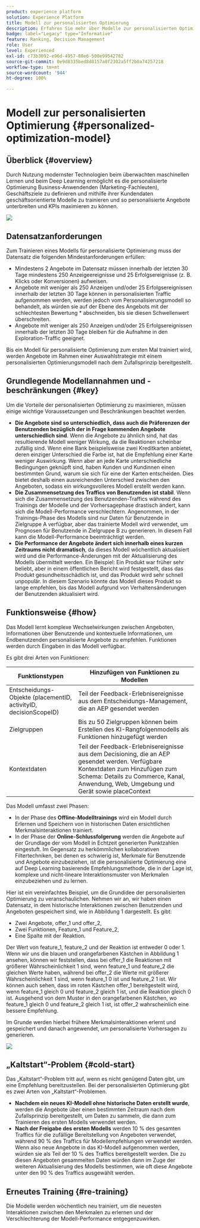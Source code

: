 ```yaml
---
product: experience platform
solution: Experience Platform
title: Modell zur personalisierten Optimierung
description: Erfahren Sie mehr über Modelle zur personalisierten Optimierung
badge: label="Legacy" type="Informative"
feature: Ranking, Decision Management
role: User
level: Experienced
exl-id: c73b3092-e96d-4957-88e6-500e99542782
source-git-commit: 0e9d8335bed8d8157a0f2302a5ff2b0a74257218
workflow-type: tm+mt
source-wordcount: '944'
ht-degree: 100%

---
```


# Modell zur personalisierten Optimierung {#personalized-optimization-model}

## Überblick {#overview}

Durch Nutzung modernster Technologien beim überwachten maschinellen Lernen und beim Deep Learning ermöglicht es die personalisierte Optimierung Business-Anwendenden (Marketing-Fachleuten), Geschäftsziele zu definieren und mithilfe ihrer Kundendaten geschäftsorientierte Modelle zu trainieren und so personalisierte Angebote unterbreiten und KPIs maximieren zu können.

![](../../rn/assets/do-not-localize/ai-ranking.gif)

## Datensatzanforderungen

Zum Trainieren eines Modells für personalisierte Optimierung muss der Datensatz die folgenden Mindestanforderungen erfüllen:

* Mindestens 2 Angebote im Datensatz müssen innerhalb der letzten 30 Tage mindestens 250 Anzeigeereignisse und 25 Erfolgsereignisse (z. B. Klicks oder Konversionen) aufweisen.
* Angebote mit weniger als 250 Anzeigen und/oder 25 Erfolgsereignissen innerhalb der letzten 30 Tage können in personalisierten Traffic aufgenommen werden, werden jedoch vom Personalisierungsmodell so behandelt, als würden sie auf der Ebene des Angebots mit der schlechtesten Bewertung * abschneiden, bis sie diesen Schwellenwert überschreiten.
* Angebote mit weniger als 250 Anzeigen und/oder 25 Erfolgsereignissen innerhalb der letzten 30 Tage bleiben für die Aufnahme in den Exploration-Traffic geeignet.

Bis ein Modell für personalisierte Optimierung zum ersten Mal trainiert wird, werden Angebote im Rahmen einer Auswahlstrategie mit einem personalisierten Optimierungsmodell nach dem Zufallsprinzip bereitgestellt.

## Grundlegende Modellannahmen und -beschränkungen {#key}

Um die Vorteile der personalisierten Optimierung zu maximieren, müssen einige wichtige Voraussetzungen und Beschränkungen beachtet werden.

* **Die Angebote sind so unterschiedlich, dass auch die Präferenzen der Benutzenden bezüglich der in Frage kommenden Angebote unterschiedlich sind**. Wenn die Angebote zu ähnlich sind, hat das resultierende Modell weniger Wirkung, da die Reaktionen scheinbar zufällig sind.
Wenn eine Bank beispielsweise zwei Kreditkarten anbietet, deren einziger Unterschied die Farbe ist, hat die Empfehlung einer Karte weniger Auswirkung. Wenn aber an jede Karte unterschiedliche Bedingungen geknüpft sind, haben Kunden und Kundinnen einen bestimmten Grund, warum sie sich für eine der Karten entscheiden. Dies bietet deshalb einen ausreichenden Unterschied zwischen den Angeboten, sodass ein wirkungsvolleres Modell erstellt werden kann.
* **Die Zusammensetzung des Traffics von Benutzenden ist stabil**. Wenn sich die Zusammensetzung des Benutzenden-Traffics während des Trainings der Modelle und der Vorhersagephase drastisch ändert, kann sich die Modell-Performance verschlechtern. Angenommen, in der Trainings-Phase des Modells sind nur Daten für Benutzende in Zielgruppe A verfügbar, aber das trainierte Modell wird verwendet, um Prognosen für Benutzende in Zielgruppe B zu generieren. In diesem Fall kann die Modell-Performance beeinträchtigt werden.
* **Die Performance der Angebote ändert sich innerhalb eines kurzen Zeitraums nicht dramatisch**, da dieses Modell wöchentlich aktualisiert wird und die Performance-Änderungen mit der Aktualisierung des Modells übermittelt werden. Ein Beispiel: Ein Produkt war früher sehr beliebt, aber in einem öffentlichen Bericht wird festgestellt, dass das Produkt gesundheitsschädlich ist, und das Produkt wird sehr schnell unpopulär. In diesem Szenario könnte das Modell dieses Produkt so lange empfehlen, bis das Modell aufgrund von Verhaltensänderungen der Benutzenden aktualisiert wird.

## Funktionsweise {#how}

Das Modell lernt komplexe Wechselwirkungen zwischen Angeboten, Informationen über Benutzende und kontextuelle Informationen, um Endbenutzenden personalisierte Angebote zu empfehlen. Funktionen werden durch Eingaben in das Modell verfügbar.

Es gibt drei Arten von Funktionen:

| Funktionstypen | Hinzufügen von Funktionen zu Modellen |
|--------------|----------------------------|
| Entscheidungs-Objekte (placementID, activityID, decisionScopeID) | Teil der Feedback-Erlebnisereignisse aus dem Entscheidungs-Management, die an AEP gesendet werden |
| Zielgruppen | Bis zu 50 Zielgruppen können beim Erstellen des KI-Rangfolgenmodells als Funktionen hinzugefügt werden |
| Kontextdaten | Teil der Feedback-Erlebnisereignisse aus dem Decisioning, die an AEP gesendet werden. Verfügbare Kontextdaten zum Hinzufügen zum Schema: Details zu Commerce, Kanal, Anwendung, Web, Umgebung und Gerät sowie placeContext |

Das Modell umfasst zwei Phasen:

* In der Phase des **Offline-Modelltrainings** wird ein Modell durch Erlernen und Speichern von in historischen Daten ersichtlichen Merkmalsinteraktionen trainiert.
* In der Phase der **Online-Schlussfolgerung** werden die Angebote auf der Grundlage der vom Modell in Echtzeit generierten Punktzahlen eingestuft. Im Gegensatz zu herkömmlichen kollaborativen Filtertechniken, bei denen es schwierig ist, Merkmale für Benutzende und Angebote einzubeziehen, ist die personalisierte Optimierung eine auf Deep Learning basierende Empfehlungsmethode, die in der Lage ist, komplexe und nicht-lineare Interaktionsmuster von Merkmalen einzubeziehen und zu lernen.

Hier ist ein vereinfachtes Beispiel, um die Grundidee der personalisierten Optimierung zu veranschaulichen. Nehmen wir an, wir haben einen Datensatz, in dem historische Interaktionen zwischen Benutzenden und Angeboten gespeichert sind, wie in Abbildung 1 dargestellt. Es gibt:
* Zwei Angebote, offer_1 und offer_2,
* Zwei Funktionen, Feature_1 und Feature_2,
* Eine Spalte mit der Reaktion.

Der Wert von feature_1, feature_2 und der Reaktion ist entweder 0 oder 1. Wenn wir uns die blauen und orangefarbenen Kästchen in Abbildung 1 ansehen, können wir feststellen, dass bei offer_1 die Reaktionen mit größerer Wahrscheinlichkeit 1 sind, wenn feature_1 und feature_2 die gleichen Werte haben, während bei offer_2 die Werte mit größerer Wahrscheinlichkeit 1 sind, wenn feature_1 0 ist und feature_2 1 ist. Wir können auch sehen, dass im roten Kästchen offer_1 bereitgestellt wird, wenn feature_1 gleich 0 und feature_2 gleich 1 ist, und die Reaktion gleich 0 ist. Ausgehend von dem Muster in den orangefarbenen Kästchen, wo feature_1 gleich 0 und feature_2 gleich 1 ist, ist offer_2 wahrscheinlich eine bessere Empfehlung.

Im Grunde werden hierbei frühere Merkmalsinteraktionen erlernt und gespeichert und danach angewendet, um personalisierte Vorhersagen zu generieren.

![](../assets/perso-ranking-schema.png)

## „Kaltstart“-Problem {#cold-start}

Das „Kaltstart“-Problem tritt auf, wenn es nicht genügend Daten gibt, um eine Empfehlung bereitzustellen. Bei der personalisierten Optimierung gibt es zwei Arten von „Kaltstart“-Problemen.

* **Nachdem ein neues KI-Modell ohne historische Daten erstellt wurde**, werden die Angebote über einen bestimmten Zeitraum nach dem Zufallsprinzip bereitgestellt, um Daten zu sammeln, die dann zum Trainieren des ersten Modells verwendet werden.
* **Nach der Freigabe des ersten Modells** werden 10 % des gesamten Traffics für die zufällige Bereitstellung von Angeboten verwendet, während 90 % des Traffics für Modellempfehlungen verwendet werden. Wenn also neue Angebote in das KI-Modell aufgenommen werden, würden sie als Teil der 10 % des Traffics bereitgestellt werden. Die zu diesen Angeboten gesammelten Daten würden dann im Zuge der weiteren Aktualisierung des Modells bestimmen, wie oft diese Angebote unter den 90 % des Traffics ausgewählt werden.

## Erneutes Training {#re-training}

Die Modelle werden wöchentlich neu trainiert, um die neuesten Interaktionen zwischen den Merkmalen zu erlernen und der Verschlechterung der Modell-Performance entgegenzuwirken.
